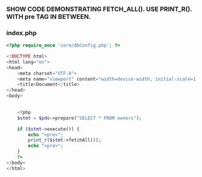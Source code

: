 ### SHOW CODE DEMONSTRATING FETCH_ALL(). USE PRINT_R(). WITH pre TAG IN BETWEEN.
### index.php
```php
<?php require_once 'core/dbConfig.php'; ?>

<!DOCTYPE html>
<html lang="en">
<head>
    <meta charset="UTF-8">
    <meta name="viewport" content="width=device-width, initial-scale=1.0">
    <title>Document</title>
</head>
<body>
    

    <?php
    $stmt = $pdo->prepare("SELECT * FROM owners");

    if ($stmt->execute()) {
        echo "<pre>";
        print_r($stmt->fetchAll());
        echo "<pre>";
    }
    ?>
</body>
</html>
```
